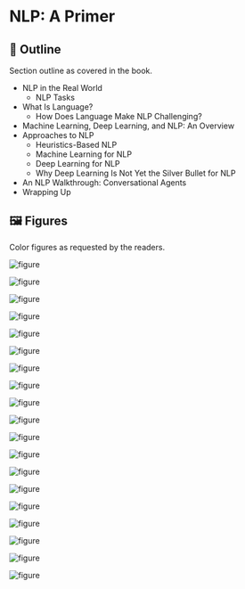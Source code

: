 # NLP: A Primer

## 🔖 Outline

Section outline as covered in the book.

- NLP in the Real World
  - NLP Tasks
- What Is Language?
  - How Does Language Make NLP Challenging?
- Machine Learning, Deep Learning, and NLP: An Overview
- Approaches to NLP
  - Heuristics-Based NLP
  - Machine Learning for NLP
  - Deep Learning for NLP
  - Why Deep Learning Is Not Yet the Silver Bullet for NLP
- An NLP Walkthrough: Conversational Agents
- Wrapping Up

## 🖼️ Figures

Color figures as requested by the readers.

![figure](https://github.com/practical-nlp/practical-nlp-figures/raw/master/figures/1-1.png)

![figure](https://github.com/practical-nlp/practical-nlp-figures/raw/master/figures/1-2.png)

![figure](https://github.com/practical-nlp/practical-nlp-figures/raw/master/figures/1-3.png)

![figure](https://github.com/practical-nlp/practical-nlp-figures/raw/master/figures/1-4.png)

![figure](https://github.com/practical-nlp/practical-nlp-figures/raw/master/figures/1-5.png)

![figure](https://github.com/practical-nlp/practical-nlp-figures/raw/master/figures/1-6.png)

![figure](https://github.com/practical-nlp/practical-nlp-figures/raw/master/figures/1-7.png)

![figure](https://github.com/practical-nlp/practical-nlp-figures/raw/master/figures/1-8.png)

![figure](https://github.com/practical-nlp/practical-nlp-figures/raw/master/figures/1-9.png)

![figure](https://github.com/practical-nlp/practical-nlp-figures/raw/master/figures/1-10.png)

![figure](https://github.com/practical-nlp/practical-nlp-figures/raw/master/figures/1-11.png)

![figure](https://github.com/practical-nlp/practical-nlp-figures/raw/master/figures/1-12.png)

![figure](https://github.com/practical-nlp/practical-nlp-figures/raw/master/figures/1-13.png)

![figure](https://github.com/practical-nlp/practical-nlp-figures/raw/master/figures/1-14.png)

![figure](https://github.com/practical-nlp/practical-nlp-figures/raw/master/figures/1-15.png)

![figure](https://github.com/practical-nlp/practical-nlp-figures/raw/master/figures/1-16.png)

![figure](https://github.com/practical-nlp/practical-nlp-figures/raw/master/figures/1-17.png)

![figure](https://github.com/practical-nlp/practical-nlp-figures/raw/master/figures/1-18.png)

![figure](https://github.com/practical-nlp/practical-nlp-figures/raw/master/figures/1-19.png)
